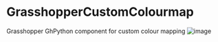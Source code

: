 # GrasshopperCustomColourmap
Grasshopper GhPython component for custom colour mapping
![image](https://user-images.githubusercontent.com/64955595/181748323-df61e122-5d88-4db0-9af8-237aab4ef68a.png)
